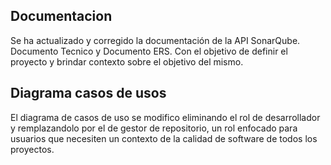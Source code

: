 ## Documentacion 

Se ha actualizado y corregido la documentación de la API SonarQube. Documento Tecnico y Documento ERS. Con el objetivo de definir el proyecto y brindar contexto sobre el objetivo del mismo. 

## Diagrama casos de usos 

El diagrama de casos de uso se modifico eliminando el rol de desarrollador y remplazandolo por el de gestor de repositorio, un rol enfocado para usuarios que necesiten un contexto de la calidad de software de todos los proyectos. 
